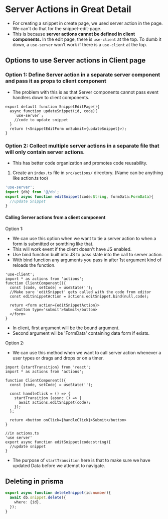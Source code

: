 # Server Actions in Great Detail

- For creating a snippet in create page, we used server action in the page. We can't do that for the snippet-edit-page.
- This is because **server actions cannot be defined in client components.** In the edit page, there is `use-client` at the top. To dumb it down, a `use-server` won't work if there is a `use-client` at the top.

## Options to use Server actions in Client page
### Option 1: Define Server action in a separate server component and pass it as props to client component
- The problem with this is as that Server components cannot pass event handlers down to client components.
```tsx
export default function SnippetEditPage(){
  async function updateSnippet(id, code){
    `use-server`;
    //code to update snippet
  }
  return (<SnippetEditForm onSubmit={updateSnippet}>);
}
```

### Option 2: Collect multiple server actions in a separate file that will only contain server actions.
- This has better code organization and promotes code reusability.

1. Create an `index.ts` file in `src/actions/` directory. (Name can be anything like action.ts too)
```ts
'use-server';
import {db} from '@/db';
export async function editSnippet(code:String, formData:FormData){
  //update Snippet
}
```

#### Calling Server actions from a client component
Option 1:
- We can use this option when we want to tie a server action to when a form is submitted or somthing like that.
- This will work event if the client doesn't have JS enabled.
- Use bind function built into JS to pass state into the call to server action.
- With bind function any arguments you pass in after 1st argument kind of reloads the function.

```tsx
'use-client';
import * as actions from 'actions';
function ClientComponent(){
  const [code, setCode] = useState('');
  //Make sure 'editSnippet' gets called with the code from editor
  const editSnippetAction = actions.editSnippet.bind(null,code);

  return <form action={editSnippetAction}>
    <button type='submit'>Submit</button>
  </form>
}
```
- In client, first argument will be the bound argument.
- Second argument wil be 'FormData' containing data form if exists.

Option 2:
- We can use this method when we want to call server action whenever a user types or drags and drops or on a timer.

```tsx
import {startTransition} from 'react';
import * as actions from 'actions';

function ClientComponent(){
  const [code, setCode] = useState('');

  const handleClick = () => {
    startTransition (async () => {
      await actions.editSnippet(code);
    });
  };

  return <button onClick={handleClick}>Submit</button>
}

//in actions.ts
'use server'
export async function editSnippet(code:string){
  //update snippet
}
```

- The purpose of `startTransition` here is that to make sure we have updated Data before we attempt to navigate.

## Deleting in prisma
```ts
export async function deleteSnippet(id:number){
  await db.snippet.delete({
    where: {id},
  });
}
```
